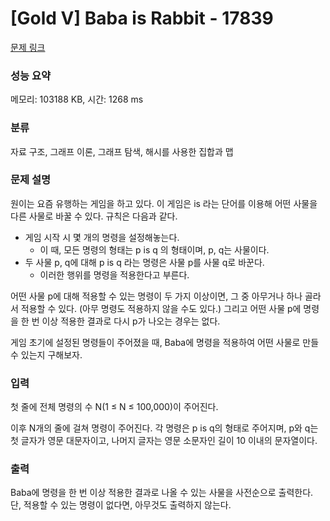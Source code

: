 # [Gold V] Baba is Rabbit - 17839 

[문제 링크](https://www.acmicpc.net/problem/17839) 

### 성능 요약

메모리: 103188 KB, 시간: 1268 ms

### 분류

자료 구조, 그래프 이론, 그래프 탐색, 해시를 사용한 집합과 맵

### 문제 설명

<p>원이는 요즘 유행하는 게임을 하고 있다. 이 게임은 is 라는 단어를 이용해 어떤 사물을 다른 사물로 바꿀 수 있다. 규칙은 다음과 같다.</p>

<ul>
	<li>게임 시작 시 몇 개의 명령을 설정해놓는다.
	<ul>
		<li>이 때, 모든 명령의 형태는 p is q 의 형태이며, p, q는 사물이다.</li>
	</ul>
	</li>
	<li>두 사물 p, q에 대해 p is q 라는 명령은 사물 p를 사물 q로 바꾼다.
	<ul>
		<li>이러한 행위를 명령을 적용한다고 부른다.</li>
	</ul>
	</li>
</ul>

<p>어떤 사물 p에 대해 적용할 수 있는 명령이 두 가지 이상이면, 그 중 아무거나 하나 골라서 적용할 수 있다. (아무 명령도 적용하지 않을 수도 있다.) 그리고 어떤 사물 p에 명령을 한 번 이상 적용한 결과로 다시 p가 나오는 경우는 없다.</p>

<p>게임 초기에 설정된 명령들이 주어졌을 때, Baba에 명령을 적용하여 어떤 사물로 만들 수 있는지 구해보자.</p>

### 입력 

 <p>첫 줄에 전체 명령의 수 N(1 ≤ N ≤ 100,000)이 주어진다.</p>

<p>이후 N개의 줄에 걸쳐 명령이 주어진다. 각 명령은 p is q의 형태로 주어지며,  p와 q는 첫 글자가 영문 대문자이고, 나머지 글자는 영문 소문자인 길이 10 이내의 문자열이다.</p>

### 출력 

 <p>Baba에 명령을 한 번 이상 적용한 결과로 나올 수 있는 사물을 사전순으로 출력한다. 단, 적용할 수 있는 명령이 없다면, 아무것도 출력하지 않는다.</p>

